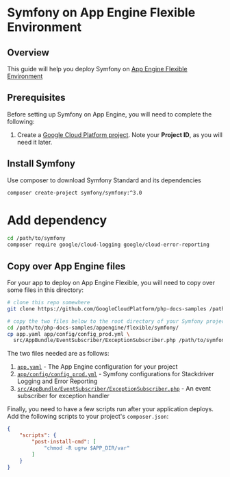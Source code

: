 Symfony on App Engine Flexible Environment
==========================================

## Overview

This guide will help you deploy Symfony on [App Engine Flexible Environment][1]

## Prerequisites

Before setting up Symfony on App Engine, you will need to complete the following:

  1. Create a [Google Cloud Platform project][2]. Note your **Project ID**, as you will need it
     later.

## Install Symfony

Use composer to download Symfony Standard and its dependencies

```sh
composer create-project symfony/symfony:^3.0
```

# Add dependency

```sh
cd /path/to/symfony
composer require google/cloud-logging google/cloud-error-reporting
```

## Copy over App Engine files

For your app to deploy on App Engine Flexible, you will need to copy over some files in this
directory:

```sh
# clone this repo somewhere
git clone https://github.com/GoogleCloudPlatform/php-docs-samples /path/to/php-docs-samples

# copy the two files below to the root directory of your Symfony project
cd /path/to/php-docs-samples/appengine/flexible/symfony/
cp app.yaml app/config/config_prod.yml \
  src/AppBundle/EventSubscriber/ExceptionSubscriber.php /path/to/symfony
```

The two files needed are as follows:

  1. [`app.yaml`](app.yaml) - The App Engine configuration for your project
  1. [`app/config/config_prod.yml`](app/config/config_prod.yml) - Symfony configurations for Stackdriver Logging and Error Reporting
  1. [`src/AppBundle/EventSubscriber/ExceptionSubscriber.php`](src/AppBundle/EventSubscriber/ExceptionSubscriber.php) - An event subscriber for exception handler

Finally, you need to have a few scripts run after your application deploys.
Add the following scripts to your project's `composer.json`:

```json
{
    "scripts": {
        "post-install-cmd": [
            "chmod -R ug+w $APP_DIR/var"
        ]
    }
}
```

[1]: https://cloud.google.com/appengine/docs/flexible/
[2]: https://console.cloud.google.com
